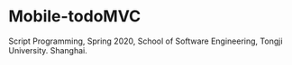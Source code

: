 # Mobile-todoMVC
Script Programming, Spring 2020, School of Software Engineering, Tongji University. Shanghai.
